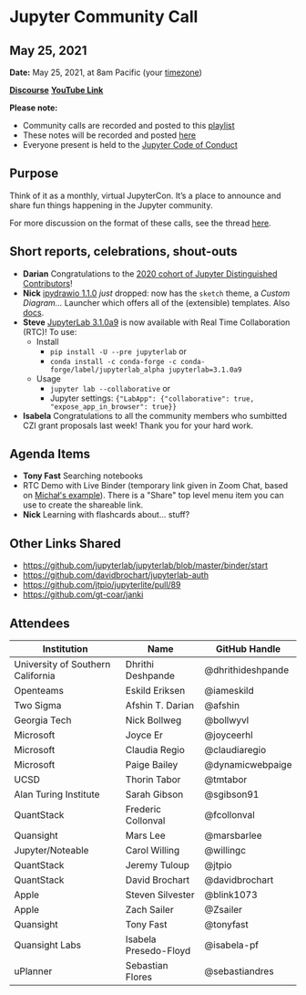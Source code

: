 # Jupyter Community Call 
## May 25, 2021

**Date:** May 25, 2021, at 8am Pacific (your [timezone](https://arewemeetingyet.com/Los%20Angeles/2021-05-25/8:00/Jupyter%20Community%20Call))

[**Discourse**](https://discourse.jupyter.org/t/jupyter-community-calls/668)
[**YouTube Link**](https://youtu.be/g9WrS4FlkeM)

**Please note:**
- Community calls are recorded and posted to this [playlist](https://www.youtube.com/playlist?list=PLUrHeD2K9Cmkoamm4NjLmvXC4Y6E1o8SP)
- These notes will be recorded and posted [here](https://jupyter.readthedocs.io/en/latest/community/community-call-notes/index.html)
- Everyone present is held to the [Jupyter Code of Conduct](https://jupyter.org/conduct)

## Purpose

Think of it as a monthly, virtual JupyterCon. It’s a place to announce and share fun things happening in the Jupyter community.

For more discussion on the format of these calls, see the thread [here](https://discourse.jupyter.org/t/reviving-the-all-jupyter-team-meetings/423).

## Short reports, celebrations, shout-outs

* **Darian** Congratulations to the [2020 cohort of Jupyter Distinguished Contributors](https://blog.jupyter.org/congratulations-distinguished-contributors-149deff3033c)!
* **Nick** [ipydrawio 1.1.0](https://github.com/deathbeds/ipydrawio/releases/tag/v1.1.0) _just_ dropped: now has the `sketch` theme, a _Custom Diagram..._ Launcher which offers all of the (extensible) templates. Also [docs](https://ipydrawio.rtfd.io).
* **Steve** [JupyterLab 3.1.0a9](https://github.com/jupyterlab/jupyterlab/releases/tag/v3.1.0a9) is now available with Real Time Collaboration (RTC)!  To use:
    * Install
      * `pip install -U --pre jupyterlab` or
      * `conda install -c conda-forge -c conda-forge/label/jupyterlab_alpha jupyterlab=3.1.0a9`
    * Usage 
      * `jupyter lab --collaborative` or
      * Jupyter settings: `{"LabApp": {"collaborative": true, "expose_app_in_browser": true}}`
* **Isabela** Congratulations to all the community members who sumbitted CZI grant proposals last week! Thank you for your hard work.

## Agenda Items

* **Tony Fast** Searching notebooks
* RTC Demo with Live Binder (temporary link given in Zoom Chat, based on [Michał's example](https://mybinder.org/v2/gh/krassowski/jupyterlab-demo/rtc-demo?urlpath=lab)).  There is a "Share" top level menu item you can use to create the shareable link.
* **Nick** Learning with flashcards about... stuff?

## Other Links Shared

- https://github.com/jupyterlab/jupyterlab/blob/master/binder/start
- https://github.com/davidbrochart/jupyterlab-auth
- https://github.com/jtpio/jupyterlite/pull/89
- https://github.com/gt-coar/janki

## Attendees

| Institution                       | Name               | GitHub Handle     |
| --------------------------------- | ------------------ | ----------------- |
| University of Southern California | Dhrithi Deshpande  | @dhrithideshpande |
| Openteams                         | Eskild Eriksen     | @iameskild        |
| Two Sigma                         | Afshin T. Darian   | @afshin           |
| Georgia Tech                      | Nick Bollweg       | @bollwyvl         |
| Microsoft                         | Joyce Er           | @joyceerhl        |
| Microsoft                         | Claudia Regio      | @claudiaregio     |
| Microsoft                         | Paige Bailey       | @dynamicwebpaige  |
| UCSD                              | Thorin Tabor       | @tmtabor          |
| Alan Turing Institute             | Sarah Gibson       | @sgibson91        |
| QuantStack                        | Frederic Collonval | @fcollonval       |
| Quansight                         | Mars Lee           | @marsbarlee       |
| Jupyter/Noteable                  | Carol Willing      | @willingc         |
| QuantStack                        | Jeremy Tuloup      | @jtpio            |
| QuantStack                        | David Brochart     | @davidbrochart    |
| Apple                             | Steven Silvester   | @blink1073        |
| Apple                             | Zach Sailer        | @Zsailer          | 
| Quansight                         | Tony Fast          | @tonyfast         |
| Quansight Labs                    | Isabela Presedo-Floyd | @isabela-pf    |
| uPlanner                          | Sebastian Flores   |    @sebastiandres |